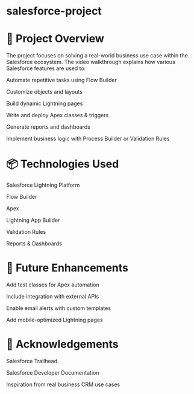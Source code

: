 # salesforce-project
# 🎯 Project Overview
The project focuses on solving a real-world business use case within the Salesforce ecosystem. The video walkthrough explains how various Salesforce features are used to:

Automate repetitive tasks using Flow Builder

Customize objects and layouts

Build dynamic Lightning pages

Write and deploy Apex classes & triggers

Generate reports and dashboards

Implement business logic with Process Builder or Validation Rules

# 📦 Technologies Used
Salesforce Lightning Platform

Flow Builder

Apex

Lightning App Builder

Validation Rules

Reports & Dashboards

# 📝 Future Enhancements
Add test classes for Apex automation

Include integration with external APIs

Enable email alerts with custom templates

Add mobile-optimized Lightning pages

# 🙌 Acknowledgements
Salesforce Trailhead

Salesforce Developer Documentation

Inspiration from real business CRM use cases


